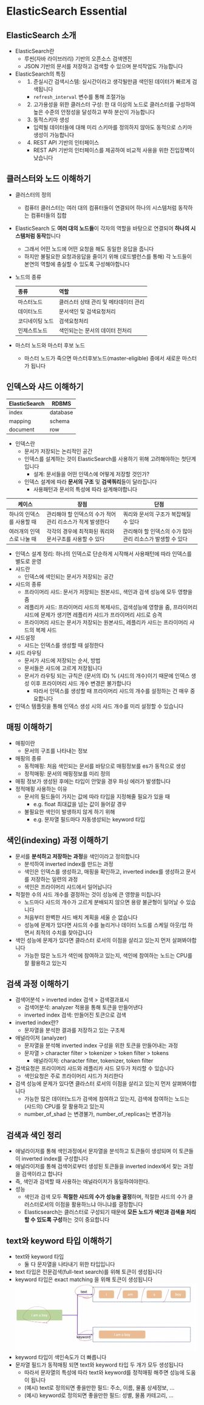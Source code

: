 # ElasticSearch Essential

## ElasticSearch 소개

- ElasticSearch란
  - 루씬(자바 라이브러리) 기반의 오픈소스 검색엔진
  - JSON 기반의 문서를 저장하고 검색할 수 있으며 분석작업도 가능합니다
- ElasticSearch의 특징
  - 1. 준실시간 검색시스템: 실시간이라고 생각될만큼 색인된 데이터가 빠르게 검색됩니다
    - `refresh_interval` 변수를 통해 조절가능
  - 2. 고가용성을 위한 클러스터 구성: 한 대 이상의 노드로 클러스터를 구성하여 높은 수준의 안정성을 달성하고 부하 분산이 가능합니다
  - 3. 동적스키마 생성
    - 입력될 데이터들에 대해 미리 스키마를 정의하지 않아도 동적으로 스키마 생성이 가능합니다
  - 4. REST API 기반의 인터페이스
    - REST API 기반의 인터페이스를 제공하여 비교적 사용을 위한 진입장벽이 낮습니다

## 클러스터와 노드 이해하기

- 클러스터의 정의
  - 컴퓨터 클러스터는 여러 대의 컴퓨터들이 연결되어 하나의 시스템처럼 동작하는 컴퓨터들의 집합
- ElasticSearch 도 **여러 대의 노드들**이 각자의 역할을 바탕으로 연결되어 **하나의 시스템처럼 동작**합니다
  - 그래서 어떤 노드에 어떤 요청을 해도 동일한 응답을 줍니다
  - 하지만 불필요한 요청과응답을 줄이기 위해 (로드밸런스를 통해) 각 노드들이 본연의 역할에 충실할 수 있도록 구성해야합니다
- 노드의 종류

  | 종류            | 역할                                  |
  | --------------- | ------------------------------------- |
  | 마스터노드      | 클러스터 상태 관리 및 메타데이터 관리 |
  | 데이터노드      | 문서색인 및 검색요청처리              |
  | 코디네이팅 노드 | 검색요청처리                          |
  | 인제스트노드    | 색인되는는 문서의 데이터 전처리       |

- 마스터 노드와 마스터 후보 노드
  - 마스터 노드가 죽으면 마스터후보노드(master-eligible) 중에서 새로운 마스터가 됩니다

## 인덱스와 샤드 이해하기

| ElasticSearch | RDBMS    |
| ------------- | -------- |
| index         | database |
| mapping       | schema   |
| document      | row      |

- 인덱스란
  - 문서가 저장되는 논리적인 공간
  - 인덱스를 설계하는 것이 ElasticSearch를 사용하기 위해 고려해야하는 첫단계입니다
    - 설계: 문서들을 어떤 인덱스에 어떻게 저장할 것인가?
  - 인덱스 설계에 따라 **문서의 구조** 및 **검색쿼리**들이 달라집니다
    - 사용패턴과 문서의 특성에 따라 설계해야합니다

| 케이스                    | 장점                                                       | 단점                                                        |
| ------------------------- | ---------------------------------------------------------- | ----------------------------------------------------------- |
| 하나의 인덱스를 사용할 때 | 관리해야 할 인덱스의 수가 적어 관리 리소스가 적게 발생한다 | 쿼리와 문서의 구조가 복잡해질 수 있다                       |
| 여러개의 인덱스로 나눌 때 | 각각의 경우에 최적화된 쿼리와 문서구조를 사용할 수 있다    | 관리해야 할 인덱스의 수가 많아 관리 리소스가 발생할 수 있다 |

- 인덱스 설계 정리: 하나의 인덱스로 단순하게 시작해서 사용패턴에 따라 인덱스를 별도로 운영
- 샤드란
  - 인덱스에 색인되는 문서가 저장되는 공간
- 샤드의 종류
  - 프라이머리 샤드: 문서가 저장되는 원본샤드, 색인과 검색 성능에 모두 영향을 줌
  - 레플리카 샤드: 프라이머리 샤드의 복제샤드, 검색성능에 영향을 줌, 프라이머리 샤드에 문제가 생기면 레플리카 샤드가 프라이머리 샤드로 승격
  - 프라이머리 샤드는 문서가 저장되는 원본샤드, 레플리카 샤드는 프라이머리 샤드의 복제 샤드
- 샤드설정
  - 샤드는 인덱스를 생성할 때 설정한다
- 샤드 라우팅
  - 문서가 샤드에 저장되는 순서, 방법
  - 문서들은 샤드에 고르게 저장됩니다
  - 문서가 라우팅 되는 규칙은 (문서의 ID) % (샤드의 개수)이기 때문에 인덱스 생성 이후 프라이머리 샤드 개수 변경은 불가합니다
    - 따라서 인덱스를 생성할 때 프라이머리 샤드의 개수를 설정하는 건 매우 중요합니다
- 인덱스 템플릿을 통해 인덱스 생성 시의 샤드 개수를 미리 설정할 수 있습니다

## 매핑 이해하기

- 매핑이란
  - 문서의 구조를 나타내는 정보
- 매핑의 종류
  - 동적매핑: 처음 색인되는 문서를 바탕으로 매핑정보를 es가 동적으로 생성
  - 정적매핑: 문서의 매핑정보를 미리 정의
- 매핑 정보가 생성된 후에는 타입이 안맞을 경우 파싱 에러가 발생합니다
- 정적매핑 사용하는 이유
  - 문서의 필드들이 가지는 값에 따라 타입을 지정해줄 필요가 있을 때
    - e.g. float 최대값을 넘는 값이 들어갈 경우
  - 불필요한 색인이 발생하지 않게 하기 위해
    - e.g. 문자열 필드마다 자동생성되는 keyword 타입

## 색인(indexing) 과정 이해하기

- 문서를 **분석하고 저장하는 과정**을 색인이라고 정의합니다
  - 분석하여 inverted index를 만드는 과정
  - 색인은 인덱스를 생성하고, 매핑을 확인하고, inverted index를 생성하고 문서를 저장하는 일련의 과정
  - 색인은 프라이머리 샤드에서 일어납니다
- 적절한 수의 샤드 개수를 결정하는 것이 성능에 큰 영향을 미칩니다
  - 노드마다 샤드의 개수가 고르게 분배되지 않으면 용량 불균형이 일어날 수 있습니다
  - 처음부터 완벽한 샤드 배치 계획을 세울 순 없습니다
  - 성능에 문제가 있다면 샤드의 수를 늘리거나 데이터 노드를 스케일 아웃/업 하면서 최적의 수치를 찾아갑니다
- 색인 성능에 문제가 있다면 클라스터 로서의 이점을 살리고 있는지 먼저 살펴봐야합니다
  - 가능한 많은 노드가 색인에 참여하고 있는지, 색인에 참여하는 노드는 CPU를 잘 활용하고 있는지

## 검색 과정 이해하기

- 검색어분석 > inverted index 검색 > 검색결과표시
  - 검색어분석: analyzer 적용을 통해 토큰을 만들어낸다
  - inverted index 검색: 만들어진 토큰으로 검색
- inverted index란?
  - 문자열을 분석한 결과를 저장하고 있는 구조체
- 애널라이저 (analyzer)
  - 문자열을 분석해 inverted index 구성을 위한 토큰을 만들어내는 과정
  - 문자열 > character filter > tokenizer > token filter > tokens
    - 애널라이저: character filter, tokenizer, token filter
- 검색요청은 프라이머리 샤드와 레플리카 샤드 모두가 처리할 수 있습니다
  - 색인요청은 주로 프라이머리 샤드가 처리한다
- 검색 성능에 문제가 있다면 클라스터 로서의 이점을 살리고 있는지 먼저 살펴봐야합니다
  - 가능한 많은 데이터노드가 검색에 참여하고 있는지, 검색에 참여하는 노드는 (샤드의) CPU를 잘 활용하고 있는지
  - number_of_shad 는 변경불가, number_of_replicas는 변경가능

## 검색과 색인 정리

- 애널라이저를 통해 색인과정에서 문자열을 분석하고 토큰들이 생성되며 이 토큰들이 inverted index를 구성합니다
- 애널라이저를 통해 검색어로부터 생성된 토큰들을 inverted index에서 찾는 과정을 검색이라고 합니다
- 즉, 색인과 검색할 때 사용하는 애널라이저가 동일하여야한다.
- 성능
  - 색인과 검색 모두 **적절한 샤드의 수가 성능을 결정**하며, 적절한 샤드의 수가 클러스터로서의 이점을 활용하느냐 아니냐를 결정합니다
  - Elasticsearch는 클러스터로 구성되기 때문에 **모든 노드가 색인과 검색을 처리할 수 있도록 구성**하는 것이 중요합니다

## text와 keyword 타입 이해하기

- text와 keyword 타입
  - 둘 다 문자열을 나타내기 위한 타입입니다
- text 타입은 전문검색(full-text search)를 위해 토큰이 생성됩니다
- keyword 타입은 exact matching 을 위해 토큰이 생성됩니다
  ![alt text](image.png)
- keyword 타입이 색인속도가 더 빠릅니다
- 문자열 필드가 동적매핑 되면 text와 keyword 타입 두 개가 모두 생성됩니다
  - 따라서 문자열의 특성에 따라 text와 keyword를 정적매핑 해주면 성능에 도움이 됩니다
  - (예시) text로 정의되면 좋을만한 필드: 주소, 이름, 물품 상세정보, ...
  - (예시) keyword로 정의되면 좋을만한 필드: 성별, 물품 카테고리, ...
